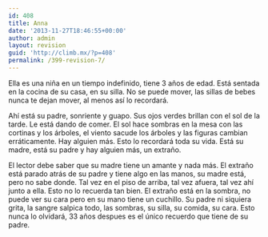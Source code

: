 ```yaml
---
id: 408
title: Anna
date: '2013-11-27T18:46:55+00:00'
author: admin
layout: revision
guid: 'http://climb.mx/?p=408'
permalink: /399-revision-7/
---
```


Ella es una niña en un tiempo indefinido, tiene 3 años de edad. Está sentada en la cocina de su casa, en su silla. No se puede mover, las sillas de bebes nunca te dejan mover, al menos así lo recordará.

Ahí está su padre, sonriente y guapo. Sus ojos verdes brillan con el sol de la tarde. Le está dando de comer. El sol hace sombras en la mesa con las cortinas y los árboles, el viento sacude los árboles y las figuras cambian erráticamente. Hay alguien más. Esto lo recordará toda su vida. Está su madre, está su padre y hay alguien más, un extraño.

El lector debe saber que su madre tiene un amante y nada más. El extraño está parado atrás de su padre y tiene algo en las manos, su madre está, pero no sabe donde. Tal vez en el piso de arriba, tal vez afuera, tal vez ahí junto a ella. Esto no lo recuerda tan bien. El extraño está en la sombra, no puede ver su cara pero en su mano tiene un cuchillo. Su padre ni siquiera grita, la sangre salpica todo, las sombras, su silla, su comida, su cara. Esto nunca lo olvidará, 33 años despues es el único recuerdo que tiene de su padre.